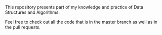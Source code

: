This repository presents part of my knowledge and practice of Data Structures and Algorithms. 

Feel free to check out all the code that is in the master branch as well as in the pull requests.
